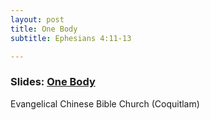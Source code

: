 ```yaml
---
layout: post
title: One Body
subtitle: Ephesians 4:11-13

---
```


### Slides: [One Body](/one-body)
Evangelical Chinese Bible Church (Coquitlam)
